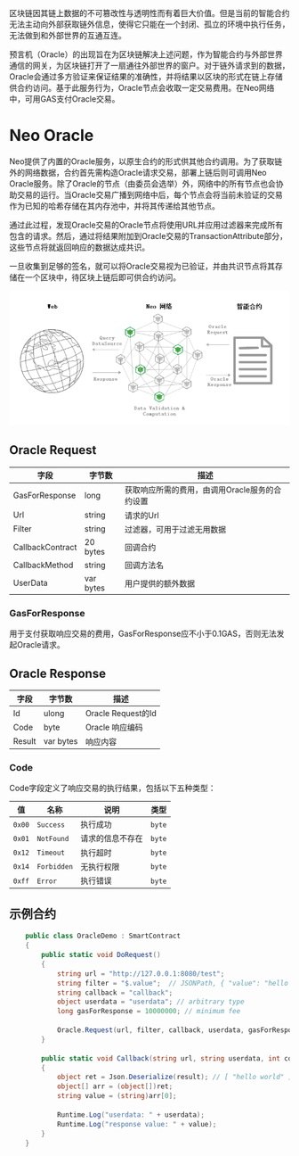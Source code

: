 区块链因其链上数据的不可篡改性与透明性而有着巨大价值。但是当前的智能合约无法主动向外部获取链外信息，使得它只能在一个封闭、孤立的环境中执行任务，无法做到和外部世界的互通互连。

预言机（Oracle）的出现旨在为区块链解决上述问题，作为智能合约与外部世界通信的网关，为区块链打开了一扇通往外部世界的窗户。对于链外请求到的数据，Oracle会通过多方验证来保证结果的准确性，并将结果以区块的形式在链上存储供合约访问。基于此服务行为，Oracle节点会收取一定交易费用。在Neo网络中，可用GAS支付Oracle交易。

# Neo Oracle

Neo提供了内置的Oracle服务，以原生合约的形式供其他合约调用。为了获取链外的网络数据，合约首先需构造Oracle请求交易，部署上链后则可调用Neo Oracle服务。除了Oracle的节点（由委员会选举）外，网络中的所有节点也会协助交易的运行。当Oracle交易广播到网络中后，每个节点会将当前未验证的交易作为已知的哈希存储在其内存池中，并将其传递给其他节点。

通过此过程，发现Oracle交易的Oracle节点将使用URL并应用过滤器来完成所有包含的请求。然后，通过将结果附加到Oracle交易的TransactionAttribute部分，这些节点将就返回响应的数据达成共识。

一旦收集到足够的签名，就可以将Oracle交易视为已验证，并由共识节点将其存储在一个区块中，待区块上链后即可供合约访问。

<div align=center><img src="Oracle.png"/></div>

## Oracle Request
| 字段      | 字节数    | 描述                                         |
| ---------- | --------- | ----------------------------------------------- |
| GasForResponse   | long  |  获取响应所需的费用，由调用Oracle服务的合约设置                                   |
| Url    | string  | 请求的Url |
| Filter | string  | 过滤器，可用于过滤无用数据                       |
| CallbackContract   | 20 bytes   | 回调合约                      |
| CallbackMethod     | string | 回调方法名                      |
| UserData     | var bytes | 用户提供的额外数据                      |

### GasForResponse

用于支付获取响应交易的费用，GasForResponse应不小于0.1GAS，否则无法发起Oracle请求。

## Oracle Response
| 字段      | 字节数    | 描述                                         |
| ---------- | --------- | ----------------------------------------------- |
| Id      | ulong   |Oracle Request的Id                                    |
| Code   | byte  | Oracle 响应编码                                   |
| Result    | var bytes  | 响应内容 |

### Code
Code字段定义了响应交易的执行结果，包括以下五种类型：

| 值    | 名称| 说明| 类型|
|---------------|-------------|---------------|--------------|
| `0x00`           | `Success`          | 执行成功   | `byte`  |
| `0x01`           | `NotFound`          | 请求的信息不存在    | `byte`  |
| `0x12`           | `Timeout`          | 执行超时    | `byte`  |
| `0x14`           | `Forbidden`          | 无执行权限    | `byte`  |
| `0xff`           | `Error`          | 执行错误    | `byte`  |



## 示例合约

```C#
    public class OracleDemo : SmartContract
    {
        public static void DoRequest()
        {
            string url = "http://127.0.0.1:8080/test";
            string filter = "$.value";  // JSONPath, { "value": "hello world" }
            string callback = "callback";
            object userdata = "userdata"; // arbitrary type
            long gasForResponse = 10000000; // minimum fee 

            Oracle.Request(url, filter, callback, userdata, gasForResponse);
        }

        public static void Callback(string url, string userdata, int code, string result)
        {
            object ret = Json.Deserialize(result); // [ "hello world" ]
            object[] arr = (object[])ret;
            string value = (string)arr[0];

            Runtime.Log("userdata: " + userdata);
            Runtime.Log("response value: " + value);
        }
    }
```